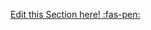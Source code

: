 <!-- DO NOT DELETE THIS LINK --> 
[Edit this Section here! :fas-pen:](https://github.com/nus-cs2030/1920-s2/edit/master/contents/textbook/lecture08/statelessVsStatefulOperations/examples.md)
<!-- DO NOT DELETE THIS LINK --> 